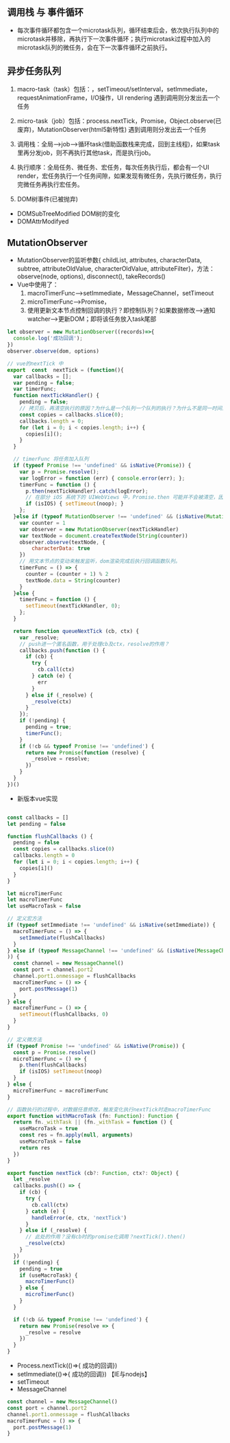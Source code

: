 ## 调用栈 与 事件循环

- 每次事件循环都包含一个microtask队列，循环结束后会，依次执行队列中的microtask并移除，再执行下一次事件循环；执行microtask过程中加入的microtask队列的微任务，会在下一次事件循环之前执行。

## 异步任务队列

1. macro-task（task）包括：，setTimeout/setInterval，setImmediate，requestAnimationFrame，I/O操作，UI rendering   遇到调用则分发出去一个任务
2. micro-task（job）包括：process.nextTick，Promise，Object.observe(已废弃)，MutationObserver(html5新特性)  遇到调用则分发出去一个任务
3. 调用栈：全局—>job—>循环task(借助函数栈来完成，回到主线程)，如果task里再分发job，则不再执行其他task，而是执行job。
4. 执行顺序：全局任务、微任务、宏任务，每次任务执行后，都会有一个UI render，宏任务执行一个任务间隙，如果发现有微任务，先执行微任务，执行完微任务再执行宏任务。

1. DOM树事件(已被抛弃)
  - DOMSubTreeModified DOM树的变化
  - DOMAttrModifyed

## MutationObserver

- MutationObserver的监听参数{ childList, attributes, characterData, subtree, attributeOldValue, characterOldValue,  attributeFilter}，方法：observe(node, options), disconnect(), takeRecords()
- Vue中使用了：
  1. macroTimerFunc-->setImmediate，MessageChannel，setTimeout
  2. microTimerFunc-->Promise，
  1. 使用更新文本节点控制回调的执行？即控制队列？如果数据修改-->通知watcher-->更新DOM；即将该任务放入task尾部

```javascript
let observer = new MutationObserver((records)=>{
  console.log('成功回调');
})
observer.observe(dom, options)

// vue的nextTick 中
export  const  nextTick = (function(){
  var callbacks = [];
  var pending = false;
  var timerFunc;
  function nextTickHandler() {
    pending = false;
    // 拷贝后，再清空执行的原因？为什么是一个队列一个队列的执行？为什么不是同一时间内多个nextTick，启用多个异步任务，而是一个callbacks将异步任务压成一个同步任务？
    const copies = callbacks.slice(0);
    callbacks.length = 0;
    for (let i = 0; i < copies.length; i++) {
      copies[i]();
    }
  }

  // timerFunc 将任务加入队列
  if (typeof Promise !== 'undefined' && isNative(Promise)) {
    var p = Promise.resolve();
    var logError = function (err) { console.error(err); };
    timerFunc = function () {
      p.then(nextTickHandler).catch(logError);
      // 在部分 iOS 系统下的 UIWebViews 中，Promise.then 可能并不会被清空，因此我们需要添加额外操作以触发
      if (isIOS) { setTimeout(noop); }
    };
  }else if (typeof MutationObserver !== 'undefined' && (isNative(MutationObserver) || MutationObserver.toString() === '[object MutationObserverConstructor]')) {
    var counter = 1
    var observer = new MutationObserver(nextTickHandler)
    var textNode = document.createTextNode(String(counter))
    observer.observe(textNode, {
        characterData: true
    })
    // 用文本节点的变动来触发监听，dom渲染完成后执行回调函数队列。
    timerFunc = () => {
      counter = (counter + 1) % 2
      textNode.data = String(counter)
    }
  }else {
    timerFunc = function () {
      setTimeout(nextTickHandler, 0);
    };
  }

  return function queueNextTick (cb, ctx) {
    var _resolve;
    // push进一个匿名函数，用于处理cb及ctx，resolve的作用？
    callbacks.push(function () {
      if (cb) {
        try {
          cb.call(ctx)
        } catch (e) {
          err
        }
      } else if (_resolve) {
        _resolve(ctx)
      }
    });
    if (!pending) {
      pending = true;
      timerFunc();
    }
    if (!cb && typeof Promise !== 'undefined') {
      return new Promise(function (resolve) {
        _resolve = resolve;
      })
    }
  }
})()

```

- 新版本vue实现

```javascript

const callbacks = []
let pending = false

function flushCallbacks () {
  pending = false
  const copies = callbacks.slice(0)
  callbacks.length = 0
  for (let i = 0; i < copies.length; i++) {
    copies[i]()
  }
}

let microTimerFunc
let macroTimerFunc
let useMacroTask = false

// 定义宏方法
if (typeof setImmediate !== 'undefined' && isNative(setImmediate)) {
  macroTimerFunc = () => {
    setImmediate(flushCallbacks)
  }
} else if (typeof MessageChannel !== 'undefined' && (isNative(MessageChannel) || MessageChannel.toString() === '[object MessageChannelConstructor]'
)) {
  const channel = new MessageChannel()
  const port = channel.port2
  channel.port1.onmessage = flushCallbacks
  macroTimerFunc = () => {
    port.postMessage(1)
  }
} else {
  macroTimerFunc = () => {
    setTimeout(flushCallbacks, 0)
  }
}

// 定义微方法
if (typeof Promise !== 'undefined' && isNative(Promise)) {
  const p = Promise.resolve()
  microTimerFunc = () => {
    p.then(flushCallbacks)
    if (isIOS) setTimeout(noop)
  }
} else {
  microTimerFunc = macroTimerFunc
}

// 函数执行的过程中，对数据任意修改，触发变化执行nextTick时走macroTimerFunc
export function withMacroTask (fn: Function): Function {
  return fn._withTask || (fn._withTask = function () {
    useMacroTask = true
    const res = fn.apply(null, arguments)
    useMacroTask = false
    return res
  })
}

export function nextTick (cb?: Function, ctx?: Object) {
  let _resolve
  callbacks.push(() => {
    if (cb) {
      try {
        cb.call(ctx)
      } catch (e) {
        handleError(e, ctx, 'nextTick')
      }
    } else if (_resolve) {
      // 此处的作用？没有cb时的promise化调用？nextTick().then()
      _resolve(ctx)
    }
  })
  if (!pending) {
    pending = true
    if (useMacroTask) {
      macroTimerFunc()
    } else {
      microTimerFunc()
    }
  }

  if (!cb && typeof Promise !== 'undefined') {
    return new Promise(resolve => {
      _resolve = resolve
    })
  }
}

```

- Process.nextTick(()=>{ 成功的回调})
- setImmediate(()=>{ 成功的回调}) 【IE与nodejs】
- setTimeout
- MessageChannel

```javascript
const channel = new MessageChannel()
const port = channel.port2
channel.port1.onmessage = flushCallbacks
macroTimerFunc = () => {
  port.postMessage(1)
}
```

